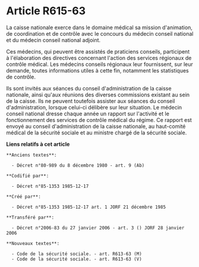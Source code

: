 # Article R615-63

La caisse nationale exerce dans le domaine médical sa mission d'animation, de coordination et de contrôle avec le concours du
médecin conseil national et du médecin conseil national adjoint. 

Ces médecins, qui peuvent être assistés de praticiens conseils, participent à l'élaboration des directives concernant
l'action des services régionaux de contrôle médical. Les médecins conseils régionaux leur fournissent, sur leur demande,
toutes informations utiles à cette fin, notamment les statistiques de contrôle. 

Ils sont invités aux séances du conseil d'administration de la caisse nationale, ainsi qu'aux réunions des diverses
commissions existant au sein de la caisse. Ils ne peuvent toutefois assister aux séances du conseil d'administration, lorsque
celui-ci délibère sur leur situation. Le médecin conseil national dresse chaque année   un rapport sur l'activité et le
fonctionnement des services de contrôle médical du régime. Ce rapport est envoyé au conseil d'administration de la caisse
nationale, au haut-comité médical de la sécurité sociale et au ministre chargé de la sécurité sociale.

**Liens relatifs à cet article**

	**Anciens textes**:

	  - Décret n°80-989 du 8 décembre 1980 - art. 9 (Ab)

	**Codifié par**:

	  - Décret n°85-1353 1985-12-17

	**Créé par**:

	  - Décret n°85-1353 1985-12-17 art. 1 JORF 21 décembre 1985

	**Transféré par**:

	  - Décret n°2006-83 du 27 janvier 2006 - art. 3 () JORF 28 janvier 2006

	**Nouveaux textes**:

	  - Code de la sécurité sociale. - art. R613-63 (M)
	  - Code de la sécurité sociale. - art. R613-63 (V)

